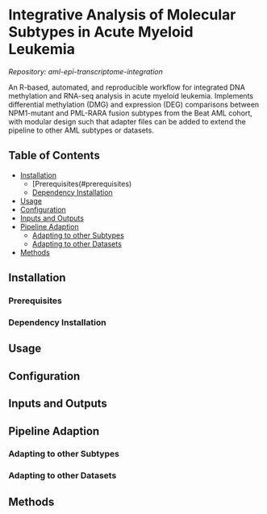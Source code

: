 # Integrative Analysis of Molecular Subtypes in Acute Myeloid Leukemia

_Repository: aml-epi-transcriptome-integration_  

An R-based, automated, and reproducible workflow for integrated DNA methylation and RNA-seq analysis in acute myeloid leukemia. Implements differential methylation (DMG) and expression (DEG) comparisons between NPM1-mutant and PML-RARA fusion subtypes from the Beat AML cohort, with modular design such that adapter files can be added to extend the pipeline to other AML subtypes or datasets.

## Table of Contents
- [Installation](#installation)
  - [Prerequisites(#prerequisites)
  - [Dependency Installation](#dependency-installation)
- [Usage](#usage)
- [Configuration](#configuration)
- [Inputs and Outputs](#inputs-and-outputs)
- [Pipeline Adaption](#pipeline-adaption)
  - [Adapting to other Subtypes](#adapting-to-other-subtypes)
  - [Adapting to other Datasets](#adapting-to-other-datasets)
- [Methods](#methods)


## Installation
  ### Prerequisites
  ### Dependency Installation

## Usage

## Configuration

## Inputs and Outputs

## Pipeline Adaption
  ### Adapting to other Subtypes
  ### Adapting to other Datasets

## Methods

